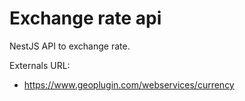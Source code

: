 # Exchange rate api

NestJS API to exchange rate.

Externals URL:

* https://www.geoplugin.com/webservices/currency
